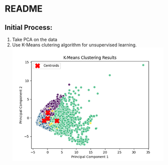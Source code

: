 # README
## Initial Process:
1. Take PCA on the data
2. Use K-Means clutering algorithm for unsupervised learning.
![K-means clustering 4 centroids and 5 pca_components](figures/Figure_1.png)